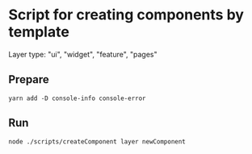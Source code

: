 # Script for creating components by template

Layer type: "ui", "widget", "feature", "pages"

## Prepare

`yarn add -D console-info console-error`

## Run

`node ./scripts/createComponent layer newComponent`
